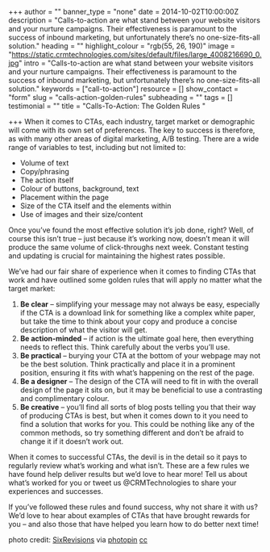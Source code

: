 +++
author = ""
banner_type = "none"
date = 2014-10-02T10:00:00Z
description = "Calls-to-action are what stand between your website visitors and your nurture campaigns. Their effectiveness is paramount to the success of inbound marketing, but unfortunately there’s no one-size-fits-all solution."
heading = ""
highlight_colour = "rgb(55, 26, 190)"
image = "https://static.crmtechnologies.com/sites/default/files/large_4008216690_0.jpg"
intro = "Calls-to-action are what stand between your website visitors and your nurture campaigns. Their effectiveness is paramount to the success of inbound marketing, but unfortunately there’s no one-size-fits-all solution."
keywords = ["call-to-action"]
resource = []
show_contact = "form"
slug = "calls-action-golden-rules"
subheading = ""
tags = []
testimonial = ""
title = "Calls-To-Action: The Golden Rules "

+++
When it comes to CTAs, each industry, target market or demographic will come with its own set of preferences. The key to success is therefore, as with many other areas of digital marketing, A/B testing. There are a wide range of variables to test, including but not limited to:

* Volume of text
* Copy/phrasing
* The action itself
* Colour of buttons, background, text
* Placement within the page
* Size of the CTA itself and the elements within
* Use of images and their size/content

Once you’ve found the most effective solution it’s job done, right? Well, of course this isn’t true – just because it’s working now, doesn’t mean it will produce the same volume of click-throughs next week. Constant testing and updating is crucial for maintaining the highest rates possible.

We’ve had our fair share of experience when it comes to finding CTAs that work and have outlined some golden rules that will apply no matter what the target market:

1. **Be clear** – simplifying your message may not always be easy, especially if the CTA is a download link for something like a complex white paper, but take the time to think about your copy and produce a concise description of what the visitor will get.
2. **Be action-minded** – if action is the ultimate goal here, then everything needs to reflect this. Think carefully about the verbs you’ll use.
3. **Be practical** – burying your CTA at the bottom of your webpage may not be the best solution. Think practically and place it in a prominent position, ensuring it fits with what’s happening on the rest of the page.
4. **Be a designer** – The design of the CTA will need to fit in with the overall design of the page it sits on, but it may be beneficial to use a contrasting and complimentary colour.
5. **Be creative** – you’ll find all sorts of blog posts telling you that their way of producing CTAs is best, but when it comes down to it you need to find a solution that works for you. This could be nothing like any of the common methods, so try something different and don’t be afraid to change it if it doesn’t work out.

When it comes to successful CTAs, the devil is in the detail so it pays to regularly review what’s working and what isn’t. These are a few rules we have found help deliver results but we’d love to hear more! Tell us about what’s worked for you or tweet us @CRMTechnologies to share your experiences and successes.

If you’ve followed these rules and found success, why not share it with us? We’d love to hear about examples of CTAs that have brought rewards for you – and also those that have helped you learn how to do better next time!

photo credit: [SixRevisions](https://www.flickr.com/photos/31288116@N02/4008216690/) via [photopin](http://photopin.com/) [cc](http://creativecommons.org/licenses/by/2.0/)